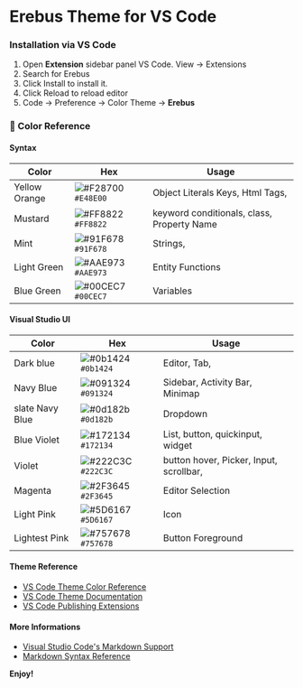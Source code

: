 # Erebus Theme for VS Code

### Installation via VS Code

1. Open **Extension** sidebar panel VS Code. View → Extensions
2. Search for Erebus
3. Click Install to install it.
4. Click Reload to reload editor
5. Code → Preference → Color Theme → **Erebus**

### 🎨 Color Reference

#### Syntax

| Color         | Hex                                                                | Usage                                      |
| ------------- | ------------------------------------------------------------------ | ------------------------------------------ |
| Yellow Orange | ![#F28700](https://via.placeholder.com/10/F28700?text=+) `#E48E00` | Object Literals Keys, Html Tags,           |
| Mustard       | ![#FF8822](https://via.placeholder.com/10/FF8822?text=+) `#FF8822` | keyword conditionals, class, Property Name |
| Mint          | ![#91F678](https://via.placeholder.com/10/91F678?text=+) `#91F678` | Strings,                                   |
| Light Green   | ![#AAE973](https://via.placeholder.com/10/AAE973?text=+) `#AAE973` | Entity Functions                           |
| Blue Green    | ![#00CEC7](https://via.placeholder.com/10/00CEC7?text=+) `#00CEC7` | Variables                                  |

#### Visual Studio UI

| Color           | Hex                                                                | Usage                                   |
| --------------- | ------------------------------------------------------------------ | --------------------------------------- |
| Dark blue       | ![#0b1424](https://via.placeholder.com/10/0b1424?text=+) `#0b1424` | Editor, Tab,                            |
| Navy Blue       | ![#091324](https://via.placeholder.com/10/091324?text=+) `#091324` | Sidebar, Activity Bar, Minimap          |
| slate Navy Blue | ![#0d182b](https://via.placeholder.com/10/0d182b?text=+) `#0d182b` | Dropdown                                |
| Blue Violet     | ![#172134](https://via.placeholder.com/10/172134?text=+) `#172134` | List, button, quickinput, widget        |
| Violet          | ![#222C3C](https://via.placeholder.com/10/222C3C?text=+) `#222C3C` | button hover, Picker, Input, scrollbar, |
| Magenta         | ![#2F3645](https://via.placeholder.com/10/2F3645?text=+) `#2F3645` | Editor Selection                        |
| Light Pink      | ![#5D6167](https://via.placeholder.com/10/5D6167?text=+) `#5D6167` | Icon                                    |
| Lightest Pink   | ![#757678](https://via.placeholder.com/10/757678?text=+) `#757678` | Button Foreground                       |

#### Theme Reference

- [VS Code Theme Color Reference](https://code.visualstudio.com/api/references/theme-color)
- [VS Code Theme Documentation](https://code.visualstudio.com/api/extension-capabilities/theming)
- [VS Code Publishing Extensions](https://code.visualstudio.com/api/working-with-extensions/publishing-extension)

#### More Informations

- [Visual Studio Code's Markdown Support](http://code.visualstudio.com/docs/languages/markdown)
- [Markdown Syntax Reference](https://help.github.com/articles/markdown-basics/)

**Enjoy!**

